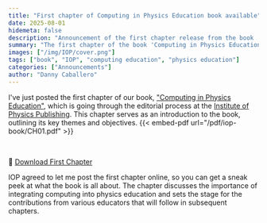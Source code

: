 ```yaml
---
title: "First chapter of Computing in Physics Education book available"
date: 2025-08-01
hidemeta: false
description: "Announcement of the first chapter release from the book 'Computing in Physics Education'."
summary: "The first chapter of the book 'Computing in Physics Education' is now available online. This chapter introduces the key themes and objectives of the book, setting the stage for the contributions from various educators."
images: ["/img/IOP/cover.png"]
tags: ["book", "IOP", "computing education", "physics education"]
categories: ["Announcements"]
author: "Danny Caballero"
---
```



I've just posted the first chapter of our book, ["Computing in Physics Education"](/iop-book/), which is going through the editorial process at the [Institute of Physics Publishing](https://ioppublishing.org/). This chapter serves as an introduction to the book, outlining its key themes and objectives.
{{< embed-pdf url="/pdf/iop-book/CH01.pdf" >}}

<br>

📂 [Download First Chapter](https://github.com/dannycab/dannycab.github.io/raw/refs/heads/gh-pages/docs/pdf/iop-book/CH01.pdf)

IOP agreed to let me post the first chapter online, so you can get a sneak peek at what the book is all about. The chapter discusses the importance of integrating computing into physics education and sets the stage for the contributions from various educators that will follow in subsequent chapters.
